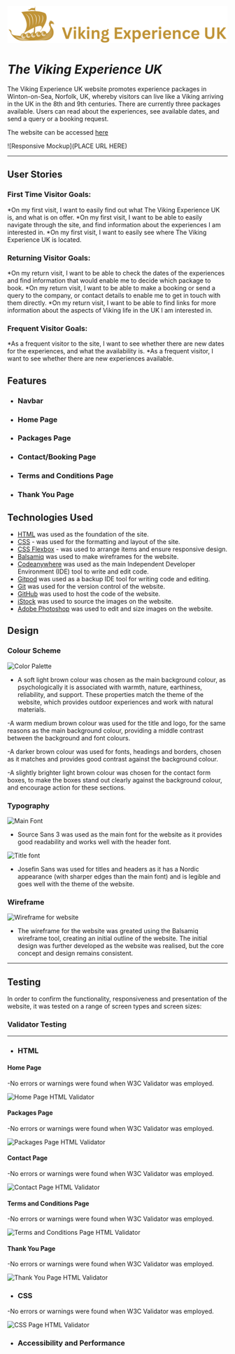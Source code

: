 ![The Viking Experience UK](assets/images/vikingexperience-logo.png)
---
# *The Viking Experience UK*

The Viking Experience UK website promotes experience packages in Winton-on-Sea, Norfolk, UK, whereby visitors can live like a Viking arriving in the UK in the 8th and 9th centuries. There are currently three packages available. Users can read about the experiences, see available dates, and send a query or a booking request.

The website can be accessed [here](https://github.com/JL-14/viking-experience-uk/)

![Responsive Mockup](PLACE URL HERE)

---
## User Stories

### First Time Visitor Goals:

*On my first visit, I want to easily find out what The Viking Experience UK is, and what is on offer.
*On my first visit, I want to be able to easily navigate through the site, and find information about the experiences I am interested in.
*On my first visit, I want to easily see where The Viking Experience UK is located.

### Returning Visitor Goals:

*On my return visit, I want to be able to check the dates of the experiences and find information that would enable me to decide which package to book.
*On my return visit, I want to be able to make a booking or send a query to the company, or contact details to enable me to get in touch with them directly.
*On my return visit, I want to be able to find links for more information about the aspects of Viking life in the UK I am interested in.

### Frequent Visitor Goals:

*As a frequent visitor to the site, I want to see whether there are new dates for the experiences, and what the availability is.
*As a frequent visitor, I want to see whether there are new experiences available.

## Features

+ ### Navbar

+ ### Home Page

+ ### Packages Page

+ ### Contact/Booking Page

+ ### Terms and Conditions Page

+ ### Thank You Page

## Technologies Used

- [HTML](https://developer.mozilla.org/en-US/docs/Web/HTML) was used as the foundation of the site.
- [CSS](https://developer.mozilla.org/en-US/docs/Web/css) - was used for the formatting and layout of the site.
- [CSS Flexbox](https://developer.mozilla.org/en-US/docs/Learn/CSS/CSS_layout/Flexbox) - was used to arrange items and ensure responsive design.
- [Balsamiq](https://balsamiq.com/) was used to make wireframes for the website.
- [Codeanywhere](https://app.codeanywhere.com/) was used as the main Independent Developer Environment (IDE) tool to write and edit code.
- [Gitpod](https://gitpod.io/) was used as a backup IDE tool for writing code and editing.
- [Git](https://git-scm.com/) was used for the version control of the website.
- [GitHub](https://github.com/) was used to host the code of the website.
- [iStock](https://www.istockphoto.com/) was used to source the images on the website.
- [Adobe Photoshop](https://www.adobe.com/uk/products/photoshop.html) was used to edit and size images on the website.

## Design

### Colour Scheme

![Color Palette](/assets/images/color-palette.png)

- A soft light brown colour was chosen as the main background colour, as psychologically it is associated with warmth, nature, earthiness, reliability, and support. These properties match the theme of the website, which provides outdoor experiences and work with natural materials.

-A warm medium brown colour was used for the title and logo, for the same reasons as the main background colour, providing a middle contrast between the background and font colours.

-A darker brown colour was used for fonts, headings and borders, chosen as it matches and provides good contrast against the background colour.

-A slightly brighter light brown colour was chosen for the contact form boxes, to make the boxes stand out clearly against the background colour, and encourage action for these sections.

### Typography

![Main Font](ADD)

- Source Sans 3 was used as the main font for the website as it provides good readability and works well with the header font.

![Title font](ADD)

- Josefin Sans was used for titles and headers as it has a Nordic appearance (with sharper edges than the main font) and is legible and goes well with the theme of the website.

### Wireframe

![Wireframe for website](ADD)

- The wireframe for the website was greated using the Balsamiq wireframe tool, creating an initial outline of the website. The initial design was further developed as the website was realised, but the core concept and design remains consistent.

---

## Testing

In order to confirm the functionality, responsiveness and presentation of the website, it was tested on a range of screen types and screen sizes:

### Validator Testing

---
+ ### HTML
#### Home Page
-No errors or warnings were found when W3C Validator was employed.

![Home Page HTML Validator](ADD)

#### Packages Page
-No errors or warnings were found when W3C Validator was employed.

![Packages Page HTML Validator](ADD)

#### Contact Page

-No errors or warnings were found when W3C Validator was employed.

![Contact Page HTML Validator](ADD)

#### Terms and Conditions Page

-No errors or warnings were found when W3C Validator was employed.

![Terms and Conditions Page HTML Validator](ADD)

#### Thank You Page

-No errors or warnings were found when W3C Validator was employed.

![Thank You Page HTML Validator](ADD)

+ ### CSS

-No errors or warnings were found when W3C Validator was employed.

![CSS Page HTML Validator](ADD)

+ ### Accessibility and Performance

